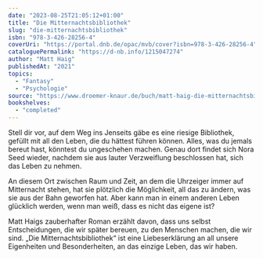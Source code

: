 ```yaml
---
date: "2023-08-25T21:05:12+01:00"
title: "Die Mitternachtsbibliothek"
slug: "die-mitternachtsbibliothek"
isbn: "978-3-426-28256-4"
coverUri: "https://portal.dnb.de/opac/mvb/cover?isbn=978-3-426-28256-4"
cataloguePermalink: "https://d-nb.info/1215047274"
author: "Matt Haig"
publishedAt: "2021"
topics:
  - "Fantasy"
  - "Psychologie"
source: "https://www.droemer-knaur.de/buch/matt-haig-die-mitternachtsbibliothek-9783426308257"
bookshelves:
  - "completed"
---
```

Stell dir vor, auf dem Weg ins Jenseits gäbe es eine riesige Bibliothek, gefüllt 
mit all den Leben, die du hättest führen können. Alles, was du jemals bereut 
hast, könntest du ungeschehen machen. Genau dort findet sich Nora Seed wieder, 
nachdem sie aus lauter Verzweiflung beschlossen hat, sich das Leben zu nehmen. 

An diesem Ort zwischen Raum und Zeit, an dem die Uhrzeiger immer auf Mitternacht 
stehen, hat sie plötzlich die Möglichkeit, all das zu ändern, was sie aus der 
Bahn geworfen hat. Aber kann man in einem anderen Leben glücklich werden, wenn 
man weiß, dass es nicht das eigene ist?

Matt Haigs zauberhafter Roman erzählt davon, dass uns selbst Entscheidungen, 
die wir später bereuen, zu den Menschen machen, die wir sind. „Die 
Mitternachtsbibliothek“ ist eine Liebeserklärung an all unsere Eigenheiten und 
Besonderheiten, an das einzige Leben, das wir haben.